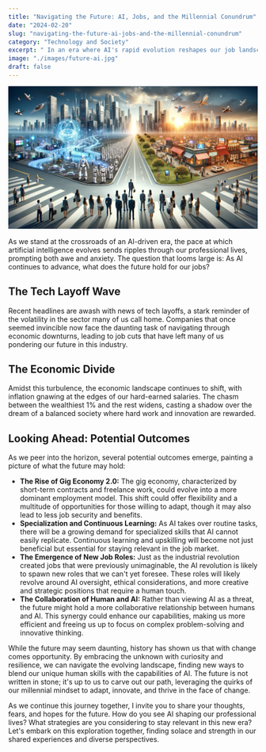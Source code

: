 ```yaml
---
title: "Navigating the Future: AI, Jobs, and the Millennial Conundrum"
date: "2024-02-20"
slug: "navigating-the-future-ai-jobs-and-the-millennial-conundrum"
category: "Technology and Society"
excerpt: " In an era where AI's rapid evolution reshapes our job landscape, a 35-year-old millennial developer reflects on the future of work amidst tech layoffs, economic uncertainties, and the widening wealth gap."
image: "./images/future-ai.jpg"
draft: false
---
```


![The future of AI and tech](./images/future-ai.jpg)
<br />
<div class="prose prose-lg max-w-none">

  As we stand at the crossroads of an AI-driven era, the pace at which artificial intelligence evolves sends ripples through our professional lives, prompting both awe and anxiety. The question that looms large is: As AI continues to advance, what does the future hold for our jobs?

  ## The Tech Layoff Wave
  
  Recent headlines are awash with news of tech layoffs, a stark reminder of the volatility in the sector many of us call home. Companies that once seemed invincible now face the daunting task of navigating through economic downturns, leading to job cuts that have left many of us pondering our future in this industry.

  ## The Economic Divide
  
  Amidst this turbulence, the economic landscape continues to shift, with inflation gnawing at the edges of our hard-earned salaries. The chasm between the wealthiest 1% and the rest widens, casting a shadow over the dream of a balanced society where hard work and innovation are rewarded.

  ## Looking Ahead: Potential Outcomes
  
  As we peer into the horizon, several potential outcomes emerge, painting a picture of what the future may hold:

  - **The Rise of Gig Economy 2.0:** The gig economy, characterized by short-term contracts and freelance work, could evolve into a more dominant employment model. This shift could offer flexibility and a multitude of opportunities for those willing to adapt, though it may also lead to less job security and benefits.
  - **Specialization and Continuous Learning:** As AI takes over routine tasks, there will be a growing demand for specialized skills that AI cannot easily replicate. Continuous learning and upskilling will become not just beneficial but essential for staying relevant in the job market.
  - **The Emergence of New Job Roles:** Just as the industrial revolution created jobs that were previously unimaginable, the AI revolution is likely to spawn new roles that we can't yet foresee. These roles will likely revolve around AI oversight, ethical considerations, and more creative and strategic positions that require a human touch.
  - **The Collaboration of Human and AI:** Rather than viewing AI as a threat, the future might hold a more collaborative relationship between humans and AI. This synergy could enhance our capabilities, making us more efficient and freeing us up to focus on complex problem-solving and innovative thinking.

  While the future may seem daunting, history has shown us that with change comes opportunity. By embracing the unknown with curiosity and resilience, we can navigate the evolving landscape, finding new ways to blend our unique human skills with the capabilities of AI. The future is not written in stone; it's up to us to carve out our path, leveraging the quirks of our millennial mindset to adapt, innovate, and thrive in the face of change.

  As we continue this journey together, I invite you to share your thoughts, fears, and hopes for the future. How do you see AI shaping our professional lives? What strategies are you considering to stay relevant in this new era? Let's embark on this exploration together, finding solace and strength in our shared experiences and diverse perspectives.
</div>